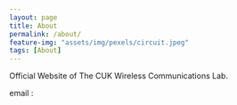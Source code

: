 ```yaml
---
layout: page
title: About
permalink: /about/
feature-img: "assets/img/pexels/circuit.jpeg"
tags: [About]
---
```


Official Website of The CUK Wireless Communications Lab.


email : 